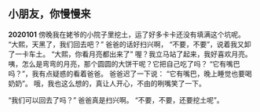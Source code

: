 ## 小朋友，你慢慢来


**2020101**
傍晚我在姥爷的小院子里挖土，运了好多卡卡还没有填满这个坑呢。
“大熙，天黑了，我们回去吧？”
爸爸的话好扫兴啊，
“不要，不要”，说着我又卸了一卡车土。
“大熙，你看月亮都出来了”
喔？我立马站了起来，我好喜欢月亮。
咦，怎么是弯弯的月亮，那个圆圆的大饼干呢？它把自己吃了吗？
“它有嘴巴吗？”，我有点疑惑的看着爸爸。
爸爸迟了一下说：
“它有嘴巴，晚上睡觉也要喝奶奶”。
哦，我也这么想的，真让人开心，不由的咧嘴笑了一下。

“我们可以回去了吗？”
爸爸真是扫兴啊。
“不要，不要，还要挖土呢”。
